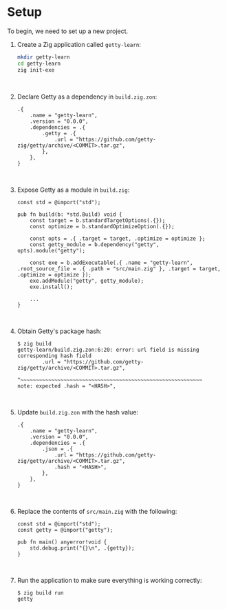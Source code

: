 # Setup

To begin, we need to set up a new project.

1. Create a Zig application called `getty-learn`:

    ```sh title="Shell session"
    mkdir getty-learn
    cd getty-learn
    zig init-exe
    ```
&nbsp;

2. Declare Getty as a dependency in `build.zig.zon`:

    ```zig title="<code>build.zig.zon</code>" hl_lines="5-7"
    .{
        .name = "getty-learn",
        .version = "0.0.0",
        .dependencies = .{
            .getty = .{
                .url = "https://github.com/getty-zig/getty/archive/<COMMIT>.tar.gz",
            },
        },
    }
    ```
&nbsp;

3. Expose Getty as a module in `build.zig`:

    ```zig title="<code>build.zig</code>" hl_lines="7-8 11"
    const std = @import("std");

    pub fn build(b: *std.Build) void {
        const target = b.standardTargetOptions(.{});
        const optimize = b.standardOptimizeOption(.{});

        const opts = .{ .target = target, .optimize = optimize };
        const getty_module = b.dependency("getty", opts).module("getty");

        const exe = b.addExecutable(.{ .name = "getty-learn", .root_source_file = .{ .path = "src/main.zig" }, .target = target, .optimize = optimize });
        exe.addModule("getty", getty_module);
        exe.install();

        ...
    }
    ```
&nbsp;

4. Obtain Getty's package hash:

    ```console title="Shell session"
    $ zig build
    getty-learn/build.zig.zon:6:20: error: url field is missing corresponding hash field
            .url = "https://github.com/getty-zig/getty/archive/<COMMIT>.tar.gz",
                   ^~~~~~~~~~~~~~~~~~~~~~~~~~~~~~~~~~~~~~~~~~~~~~~~~~~~~~~~~~~~
    note: expected .hash = "<HASH>",
    ```
&nbsp;

5. Update `build.zig.zon` with the hash value:

    ```zig title="<code>build.zig.zon</code>" hl_lines="7"
    .{
        .name = "getty-learn",
        .version = "0.0.0",
        .dependencies = .{
            .json = .{
                .url = "https://github.com/getty-zig/getty/archive/<COMMIT>.tar.gz",
                .hash = "<HASH>",
            },
        },
    }
    ```
&nbsp;

6. Replace the contents of `src/main.zig` with the following:

    ```zig title="<code>src/main.zig</code>"
    const std = @import("std");
    const getty = @import("getty");

    pub fn main() anyerror!void {
        std.debug.print("{}\n", .{getty});
    }
    ```
&nbsp;

7. Run the application to make sure everything is working correctly:

    ```sh title="Shell session"
    $ zig build run
    getty
    ```
